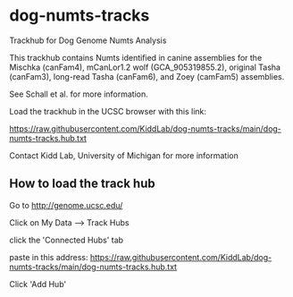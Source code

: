 # dog-numts-tracks
Trackhub for Dog Genome Numts Analysis

This trackhub contains Numts identified in canine assemblies
for the Mischka (canFam4), mCanLor1.2 wolf (GCA_905319855.2), original Tasha (canFam3),
long-read Tasha (canFam6), and Zoey (camFam5) assemblies.


See Schall et al. for more information.


Load the trackhub in the UCSC browser with this link:

https://raw.githubusercontent.com/KiddLab/dog-numts-tracks/main/dog-numts-tracks.hub.txt

Contact Kidd Lab, University of Michigan for more information

## How to load the track hub

Go to http://genome.ucsc.edu/

Click on My Data --> Track Hubs

click the 'Connected Hubs' tab
 
paste in this address: https://raw.githubusercontent.com/KiddLab/dog-numts-tracks/main/dog-numts-tracks.hub.txt

Click 'Add Hub'